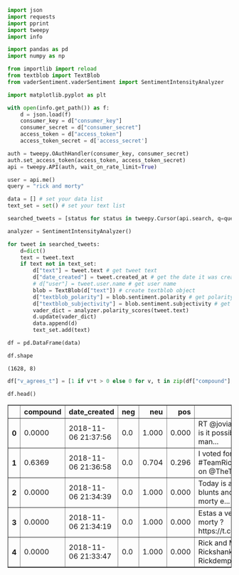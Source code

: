 

```python
import json
import requests
import pprint
import tweepy
import info

import pandas as pd
import numpy as np

from importlib import reload
from textblob import TextBlob
from vaderSentiment.vaderSentiment import SentimentIntensityAnalyzer

import matplotlib.pyplot as plt
```


```python
with open(info.get_path()) as f:
    d = json.load(f)
    consumer_key = d["consumer_key"]
    consumer_secret = d["consumer_secret"]
    access_token = d["access_token"]
    access_token_secret = d['access_secret']
```


```python
auth = tweepy.OAuthHandler(consumer_key, consumer_secret)
auth.set_access_token(access_token, access_token_secret)
api = tweepy.API(auth, wait_on_rate_limit=True)
```


```python
user = api.me()
query = "rick and morty"
```


```python
data = [] # set your data list
text_set = set() # set your text list
```


```python
searched_tweets = [status for status in tweepy.Cursor(api.search, q=query).items(5000)]
```


```python
analyzer = SentimentIntensityAnalyzer()
```


```python
for tweet in searched_tweets:    
    d=dict()
    text = tweet.text
    if text not in text_set:
        d["text"] = tweet.text # get tweet text
        d["date_created"] = tweet.created_at # get the date it was created
        # d["user"] = tweet.user.name # get user name
        blob = TextBlob(d["text"]) # create textblob object
        d["textblob_polarity"] = blob.sentiment.polarity # get polarity (positive/negative)
        d["textblob_subjectivity"] = blob.sentiment.subjectivity # get opinion/fact
        vader_dict = analyzer.polarity_scores(tweet.text)
        d.update(vader_dict)
        data.append(d)
        text_set.add(text)
```


```python
df = pd.DataFrame(data)
```


```python
df.shape
```




    (1628, 8)




```python
df["v_agrees_t"] = [1 if v*t > 0 else 0 for v, t in zip(df["compound"], df.textblob_polarity)]
```


```python
df.head()
```




<div>
<style scoped>
    .dataframe tbody tr th:only-of-type {
        vertical-align: middle;
    }

    .dataframe tbody tr th {
        vertical-align: top;
    }

    .dataframe thead th {
        text-align: right;
    }
</style>
<table border="1" class="dataframe">
  <thead>
    <tr style="text-align: right;">
      <th></th>
      <th>compound</th>
      <th>date_created</th>
      <th>neg</th>
      <th>neu</th>
      <th>pos</th>
      <th>text</th>
      <th>textblob_polarity</th>
      <th>textblob_subjectivity</th>
      <th>v_agrees_t</th>
    </tr>
  </thead>
  <tbody>
    <tr>
      <th>0</th>
      <td>0.0000</td>
      <td>2018-11-06 21:37:56</td>
      <td>0.0</td>
      <td>1.000</td>
      <td>0.000</td>
      <td>RT @jovianjake: How is it possible that so man...</td>
      <td>0.125</td>
      <td>0.641667</td>
      <td>0</td>
    </tr>
    <tr>
      <th>1</th>
      <td>0.6369</td>
      <td>2018-11-06 21:36:58</td>
      <td>0.0</td>
      <td>0.704</td>
      <td>0.296</td>
      <td>I voted for #TeamRickAndMorty on @TheTylt—I lo...</td>
      <td>0.500</td>
      <td>0.600000</td>
      <td>1</td>
    </tr>
    <tr>
      <th>2</th>
      <td>0.0000</td>
      <td>2018-11-06 21:34:39</td>
      <td>0.0</td>
      <td>1.000</td>
      <td>0.000</td>
      <td>Today is a day for blunts and rick and morty e...</td>
      <td>0.000</td>
      <td>0.000000</td>
      <td>0</td>
    </tr>
    <tr>
      <th>3</th>
      <td>0.0000</td>
      <td>2018-11-06 21:34:19</td>
      <td>0.0</td>
      <td>1.000</td>
      <td>0.000</td>
      <td>Estas a ver Rick and morty ? https://t.co/7ahT...</td>
      <td>0.000</td>
      <td>0.000000</td>
      <td>0</td>
    </tr>
    <tr>
      <th>4</th>
      <td>0.0000</td>
      <td>2018-11-06 21:33:47</td>
      <td>0.0</td>
      <td>1.000</td>
      <td>0.000</td>
      <td>Rick and Morty: The Rickshank Rickdemption Dec...</td>
      <td>-0.400</td>
      <td>0.400000</td>
      <td>0</td>
    </tr>
  </tbody>
</table>
</div>


